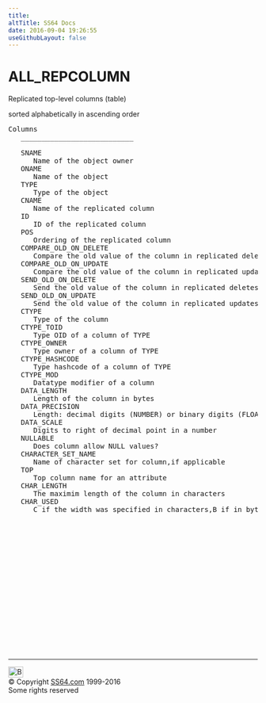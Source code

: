```yaml
---
title:
altTitle: SS64 Docs
date: 2016-09-04 19:26:55
useGithubLayout: false
---
```

<!-- #BeginLibraryItem "/Library/head_orad.lbi" --><!-- #EndLibraryItem --><h1>ALL_REPCOLUMN </h1><p> 
Replicated top-level columns (table) </p><p>  sorted alphabetically in ascending order </p> 
 
<pre>Columns
   ___________________________
 
   SNAME
      Name of the object owner
   ONAME
      Name of the object
   TYPE
      Type of the object
   CNAME
      Name of the replicated column
   ID
      ID of the replicated column
   POS
      Ordering of the replicated column
   COMPARE_OLD_ON_DELETE
      Compare the old value of the column in replicated deletes
   COMPARE_OLD_ON_UPDATE
      Compare the old value of the column in replicated updates
   SEND_OLD_ON_DELETE
      Send the old value of the column in replicated deletes
   SEND_OLD_ON_UPDATE
      Send the old value of the column in replicated updates
   CTYPE
      Type of the column
   CTYPE_TOID
      Type OID of a column of TYPE
   CTYPE_OWNER
      Type owner of a column of TYPE
   CTYPE_HASHCODE
      Type hashcode of a column of TYPE
   CTYPE_MOD
      Datatype modifier of a column
   DATA_LENGTH
      Length of the column in bytes 
   DATA_PRECISION
      Length: decimal digits (NUMBER) or binary digits (FLOAT)
   DATA_SCALE
      Digits to right of decimal point in a number
   NULLABLE
      Does column allow NULL values?
   CHARACTER_SET_NAME
      Name of character set for column,if applicable
   TOP
      Top column name for an attribute
   CHAR_LENGTH
      The maximim length of the column in characters
   CHAR_USED
      C if the width was specified in characters,B if in bytes

</pre><!-- #BeginLibraryItem "/Library/foot_orad.lbi" --><p>
<!-- oracle-footer -->
<ins class="adsbygoogle" style="display:inline-block;width:300px;height:250px" data-ad-client="ca-pub-6140977852749469" data-ad-slot="4275490898"></ins>
<script>
(adsbygoogle = window.adsbygoogle || []).push({});
</script></p>
<hr>
<div id="bl" class="footer"><a href="ALL_REPCOLUMN.html#"><img src="../images/top.png" width="30" height="22" alt="Back to the Top"></a></div>
<div id="br" class="footer, tagline">© Copyright <a href="http://ss64.com/">SS64.com</a> 1999-2016<br>
Some rights reserved</div>
<!-- #EndLibraryItem -->

